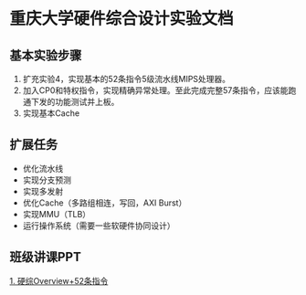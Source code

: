 # 重庆大学硬件综合设计实验文档

## 基本实验步骤

1. 扩充实验4，实现基本的52条指令5级流水线MIPS处理器。
2. 加入CP0和特权指令，实现精确异常处理。至此完成完整57条指令，应该能跑通下发的功能测试并上板。
3. 实现基本Cache

## 扩展任务

- 优化流水线
- 实现分支预测
- 实现多发射
- 优化Cache（多路组相连，写回，AXI Burst）
- 实现MMU（TLB）
- 运行操作系统（需要一些软硬件协同设计）

## 班级讲课PPT

[1. 硬综Overview+52条指令](https://gitee.com/cyyself/CO-lab-material-CQU/raw/2021/doc/ppt/2021/%E5%8D%93%E8%B6%8A%E7%8F%AD/1-Overview+52%E6%9D%A1.pptx)